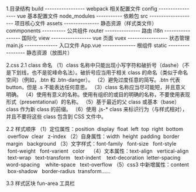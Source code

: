1.目录结构
build ----------------- webpack 相关配置文件
config ----------------- vue 基本配置文件
node_modules ----------- 依赖包
src -------------------- 项目核心文件
assets --------------- 静态资源（样式类文件）
commponents ---------- 公共组件
router --------------- 路由
i18n ----------------- 国际化
view ----------------- vue 页面
vuex ----------------- 状态管理
main.js -------------- 入口文件
App.vue -------------- 根组件
static ----------------- 静态资源（放图片）

2.css
2.1 class 命名
（1）class 名称中只能出现小写字符和破折号（dashe）（不是下划线，也不是驼峰命名法）。破折号应当用于相关 class 的命名（类似于命名空间）（例如，.btn 和 .btn-danger）。
（2）避免过度任意的简写。.btn 代表 button，但是 .s 不能表达任何意思。
（3）class 名称应当尽可能短，并且意义明确。
（4）使用有意义的名称。使用有组织的或目的明确的名称，不要使用表现形式（presentational）的名称。
（5）基于最近的父 class 或基本（base） class 作为新 class 的前缀。
（6）使用 .js-\* class 来标识行为（与样式相对），并且不要将这些 class 包含到 CSS 文件中。

2.2 样式顺序
（1）定位属性：position  display  float  left  top  right  bottom   overflow  clear   z-index
（2）自身属性：width  height  padding  border  margin   background
（3）文字样式：font-family   font-size   font-style   font-weight   font-varient   color   
（4）文本属性：text-align   vertical-align   text-wrap   text-transform   text-indent    text-decoration  letter-spacing    word-spacing    white-space   text-overflow
（5）css3 中新增属性：content   box-shadow   border-radius  transform……

3.3 样式区块
fun-area 工具栏
